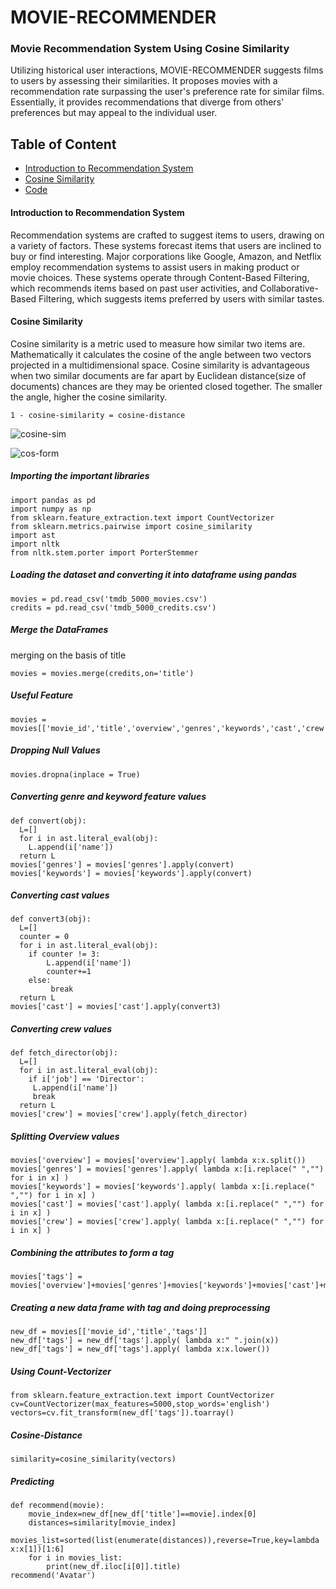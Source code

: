# MOVIE-RECOMMENDER

### Movie Recommendation System Using Cosine Similarity

Utilizing historical user interactions, MOVIE-RECOMMENDER suggests films to users by assessing their similarities. It proposes movies with a recommendation rate surpassing the user's preference rate for similar films. Essentially, it provides recommendations that diverge from others' preferences but may appeal to the individual user.


## Table of Content
- [Introduction to Recommendation System](#introduction-to-recommendation-system)
- [Cosine Similarity](#cosine-similarity)
- [Code](#code)

#### Introduction to Recommendation System
Recommendation systems are crafted to suggest items to users, drawing on a variety of factors. These systems forecast items that users are inclined to buy or find interesting. Major corporations like Google, Amazon, and Netflix employ recommendation systems to assist users in making product or movie choices. These systems operate through Content-Based Filtering, which recommends items based on past user activities, and Collaborative-Based Filtering, which suggests items preferred by users with similar tastes.

#### Cosine Similarity 
Cosine similarity is a metric used to measure how similar two items are. Mathematically it calculates the cosine of the angle between two vectors projected in a multidimensional space. Cosine similarity is advantageous when two similar documents are far apart by Euclidean distance(size of documents) chances are they may be oriented closed together. The smaller the angle, higher the cosine similarity.
```
1 - cosine-similarity = cosine-distance
```

![cosine-sim](https://github.com/garooda/Movie-Recommendation-Sysetm/blob/main/images/cosine%20sim%20%201.PNG)

![cos-form](https://bit.ly/33baNhZ)


##### Importing the important libraries

```python3
import pandas as pd
import numpy as np
from sklearn.feature_extraction.text import CountVectorizer
from sklearn.metrics.pairwise import cosine_similarity
import ast
import nltk
from nltk.stem.porter import PorterStemmer
```
##### Loading the dataset and converting it into dataframe using pandas

```python3
movies = pd.read_csv('tmdb_5000_movies.csv')
credits = pd.read_csv('tmdb_5000_credits.csv')
```

##### Merge the DataFrames
merging on the basis of title
```python3
movies = movies.merge(credits,on='title')
```
##### Useful Feature
```python3
movies = movies[['movie_id','title','overview','genres','keywords','cast','crew']]
```

##### Dropping Null Values
```python3
movies.dropna(inplace = True)
```
##### Converting genre and keyword feature values
```python3
def convert(obj):
  L=[]
  for i in ast.literal_eval(obj):
    L.append(i['name'])
  return L
movies['genres'] = movies['genres'].apply(convert)
movies['keywords'] = movies['keywords'].apply(convert)
```

##### Converting cast  values
```python3
def convert3(obj):
  L=[]
  counter = 0
  for i in ast.literal_eval(obj):
    if counter != 3:
        L.append(i['name'])
        counter+=1
    else:
         break
  return L
movies['cast'] = movies['cast'].apply(convert3)
```

##### Converting  crew  values
```python3
def fetch_director(obj):
  L=[]
  for i in ast.literal_eval(obj):
    if i['job'] == 'Director':
     L.append(i['name'])
     break
  return L
movies['crew'] = movies['crew'].apply(fetch_director)
```

##### Splitting Overview values
```python3
movies['overview'] = movies['overview'].apply( lambda x:x.split())
movies['genres'] = movies['genres'].apply( lambda x:[i.replace(" ","") for i in x] )
movies['keywords'] = movies['keywords'].apply( lambda x:[i.replace(" ","") for i in x] )
movies['cast'] = movies['cast'].apply( lambda x:[i.replace(" ","") for i in x] )
movies['crew'] = movies['crew'].apply( lambda x:[i.replace(" ","") for i in x] )
```

##### Combining the attributes to form a tag 
```python3
movies['tags'] = movies['overview']+movies['genres']+movies['keywords']+movies['cast']+movies['crew']
```
##### Creating a new data frame with tag and doing preprocessing
```python3
new_df = movies[['movie_id','title','tags']]
new_df['tags'] = new_df['tags'].apply( lambda x:" ".join(x))
new_df['tags'] = new_df['tags'].apply( lambda x:x.lower())
```


##### Using Count-Vectorizer
```python3
from sklearn.feature_extraction.text import CountVectorizer
cv=CountVectorizer(max_features=5000,stop_words='english')
vectors=cv.fit_transform(new_df['tags']).toarray()
```

##### Cosine-Distance
```python3
similarity=cosine_similarity(vectors)
```
##### Predicting
```python3
def recommend(movie):
    movie_index=new_df[new_df['title']==movie].index[0]
    distances=similarity[movie_index]
    movies_list=sorted(list(enumerate(distances)),reverse=True,key=lambda x:x[1])[1:6]
    for i in movies_list:
        print(new_df.iloc[i[0]].title)
recommend('Avatar')
```



















